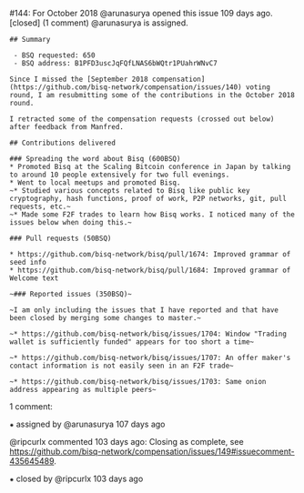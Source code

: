 #144: For October 2018
@arunasurya opened this issue 109 days ago.  [closed] (1 comment)
@arunasurya is assigned. 

    ## Summary
    
     - BSQ requested: 650
     - BSQ address: B1PFD3uscJqFQfLNAS6bWQtr1PUahrWNvC7
    
    Since I missed the [September 2018 compensation](https://github.com/bisq-network/compensation/issues/140) voting round, I am resubmitting some of the contributions in the October 2018 round.
    
    I retracted some of the compensation requests (crossed out below) after feedback from Manfred.
    
    ## Contributions delivered
    
    ### Spreading the word about Bisq (600BSQ)
    * Promoted Bisq at the Scaling Bitcoin conference in Japan by talking to around 10 people extensively for two full evenings.
    * Went to local meetups and promoted Bisq.
    ~* Studied various concepts related to Bisq like public key cryptography, hash functions, proof of work, P2P networks, git, pull requests, etc.~
    ~* Made some F2F trades to learn how Bisq works. I noticed many of the issues below when doing this.~
    
    ### Pull requests (50BSQ)
    
    * https://github.com/bisq-network/bisq/pull/1674: Improved grammar of seed info
    * https://github.com/bisq-network/bisq/pull/1684: Improved grammar of Welcome text
    
    ~### Reported issues (350BSQ)~
    
    ~I am only including the issues that I have reported and that have been closed by merging some changes to master.~
    
    ~* https://github.com/bisq-network/bisq/issues/1704: Window "Trading wallet is sufficiently funded" appears for too short a time~
    
    ~* https://github.com/bisq-network/bisq/issues/1707: An offer maker's contact information is not easily seen in an F2F trade~
    
    ~* https://github.com/bisq-network/bisq/issues/1703: Same onion address appearing as multiple peers~


1 comment:

⁕ assigned by @arunasurya 107 days ago

@ripcurlx commented 103 days ago:
    Closing as complete, see https://github.com/bisq-network/compensation/issues/149#issuecomment-435645489.


⁕ closed by @ripcurlx 103 days ago

